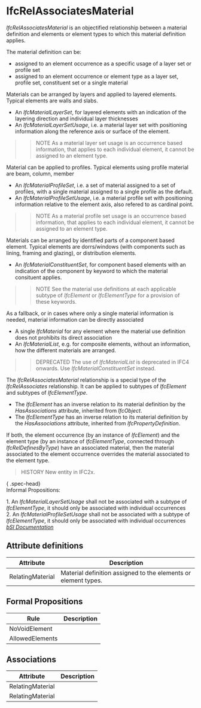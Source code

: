 IfcRelAssociatesMaterial
========================
_IfcRelAssociatesMaterial_ is an objectified relationship between a material
definition and elements or element types to which this material definition
applies.  
  
The material definition can be:  
  
* assigned to an element occurrence as a specific usage of a layer set or profile set  
* assigned to an element occurrence or element type as a layer set, profile set, constituent set or a single material  
  
Materials can be arranged by layers and applied to layered elements. Typical
elements are walls and slabs.  
  
* An _IfcMaterialLayerSet_, for layered elements with an indication of the layering direction and individual layer thicknesses  
* An _IfcMaterialLayerSetUsage_, i.e. a material layer set with positioning information along the reference axis or surface of the element.   
>> NOTE  As a material layer set usage is an occurrence based information,
that applies to each individual element, it cannot be assigned to an element
type.  
  
Material can be applied to profiles. Typical elements using profile material
are beam, column, member  
  
* An _IfcMaterialProfileSet_, i.e. a set of material assigned to a set of profiles, with a single material assigned to a single profile as the default.  
* An _IfcMaterialProfileSetUsage_, i.e. a material profile set with positioning information relative to the element axis, also refered to as cardinal point.   
>> NOTE  As a material profile set usage is an occurrence based information,
that applies to each individual element, it cannot be assigned to an element
type.  
  
Materials can be arranged by identified parts of a component based element.
Typical elements are dorrs/windows (with components such as lining, framing
and glazing), or distribution elements.  
  
* An _IfcMaterialConstituentSet_, for component based elements with an indication of the component by keyword to which the material consituent applies.   
>> NOTE  See the material use definitions at each applicable subtype of
_IfcElement_ or _IfcElementType_ for a provision of these keywords.  
  
As a fallback, or in cases where only a single material information is needed,
material information can be directly associated  
  
* A single _IfcMaterial_ for any element where the material use definition does not prohibits its direct association  
* An _IfcMaterialList_, e.g. for composite elements, without an information, how the different materials are arranged.   
>> DEPRECATED  The use of _IfcMaterialList_ is deprecated in IFC4 onwards. Use
_IfcMaterialConstituentSet_ instead.  
  
The _IfcRelAssociatesMaterial_ relationship is a special type of the
_IfcRelAssociates_ relationship. It can be applied to subtypes of _IfcElement_
and subtypes of _IfcElementType_.  
  
* The _IfcElement_ has an inverse relation to its material definition by the _HasAssociations_ attribute, inherited from _IfcObject_.  
* The _IfcElementType_ has an inverse relation to its material definition by the _HasAssociations_ attribute, inherited from _IfcPropertyDefinition_.  
  
If both, the element occurrence (by an instance of _IfcElement_) and the
element type (by an instance of _IfcElementType_, connected through
_IfcRelDefinesByType_) have an associated material, then the material
associated to the element occurrence overrides the material associated to the
element type.  
  
> HISTORY  New entity in IFC2x.  
  
{ .spec-head}  
Informal Propositions:  
  
1\. An _IfcMaterialLayerSetUsage_ shall not be associated with a subtype of
_IfcElementType_, it should only be associated with individual occurrences  
2\. An _IfcMaterialProfileSetUsage_ shall not be associated with a subtype of
_IfcElementType_, it should only be associated with individual occurrences  
[ _bSI
Documentation_](https://standards.buildingsmart.org/IFC/DEV/IFC4_2/FINAL/HTML/schema/ifcproductextension/lexical/ifcrelassociatesmaterial.htm)


Attribute definitions
---------------------
| Attribute        | Description                                                    |
|------------------|----------------------------------------------------------------|
| RelatingMaterial | Material definition assigned to the elements or element types. |

Formal Propositions
-------------------
| Rule            | Description   |
|-----------------|---------------|
| NoVoidElement   |               |
| AllowedElements |               |

Associations
------------
| Attribute        | Description   |
|------------------|---------------|
| RelatingMaterial |               |
| RelatingMaterial |               |

